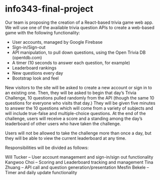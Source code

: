 # info343-final-project
Our team is proposing the creation of a React-based trivia game web app. We will use one of the available trivia question APIs to create a web-based game with the following functionality:
-	User accounts, managed by Google Firebase
-	Sign-in/Sign-out
-	API manipulation, to pull down questions, using the Open Trivia DB (opentdb.com)
-	A timer (10 seconds to answer each question, for example)
-	Leaderboard rankings
-	New questions every day
-	Bootstrap look and feel

New visitors to the site will be asked to create a new account or sign in to an existing one. Then, they will be asked to begin that day’s Trivia Challenge, 10 questions pulled randomly from the API (though the same 10 questions for everyone who visits that day.) They will be given five minutes to answer the 10 questions which will come from a variety of subjects and will include true-false and multiple-choice questions. At the end of the challenge, users will receive a score and a standing among the day’s leaderboard of other users who have taken the challenge. 

Users will not be allowed to take the challenge more than once a day, but they will be able to view the current leaderboard at any time.

Responsibilities will be divided as follows:

Will Tucker – User account management and sign-in/sign out functionality
Kangwoo Choi – Scoring and Leaderboard tracking and management
Tina Zhuang – API call and question generation/presentation
Mesfin Bekele – Timer and daily update functionality

